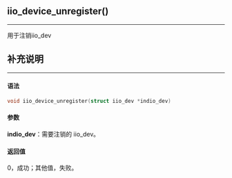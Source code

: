 ## iio_device_unregister()

---

用于注销iio_dev

## 补充说明

---

#### 语法

```c
void iio_device_unregister(struct iio_dev *indio_dev)
```

#### 参数

**indio_dev**：需要注销的 iio_dev。

#### 返回值

0，成功；其他值，失败。
